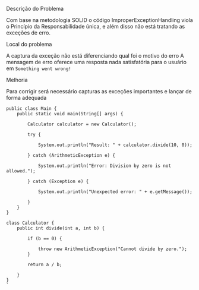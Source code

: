 Descrição do Problema

Com base na metodologia SOLID o código ImproperExceptionHandling viola o Princípio da Responsabilidade única, e além disso não está tratando as exceções de erro.

Local do problema

A captura da exceção não está diferenciando qual foi o motivo do erro 
A mensagem de erro oferece uma resposta nada satisfatória para o usuário em `Something went wrong!`


Melhoria 

Para corrigir será necessário capturas as exceções importantes e lançar de forma adequada 


````
public class Main {
    public static void main(String[] args) {

        Calculator calculator = new Calculator();

        try {

            System.out.println("Result: " + calculator.divide(10, 0));

        } catch (ArithmeticException e) {

            System.out.println("Error: Division by zero is not allowed.");

        } catch (Exception e) {

            System.out.println("Unexpected error: " + e.getMessage());

        }
    }
}

class Calculator {
    public int divide(int a, int b) {

        if (b == 0) {

            throw new ArithmeticException("Cannot divide by zero.");
        }

        return a / b;

    }
}
`
